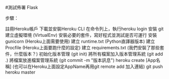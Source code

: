 #測試佈署 Flask

步驟：

註冊Heroku帳戶
下載並安裝Heroku CLI
在命令列上，執行heroku login
安裝 git
建立虛擬環境 (VirtualEnv)
安裝必要的套件，寫好程式並測試是否可運行
安裝 gunicorn (Heroku上面需要使用)
建立 runtime.txt (Python直譯器版本)
建立 Procfile (Heroku上面要跑什麼的設定)
建立 requirements.txt (我們安裝了那些套件，什麼版本？)
初始化版本管理 (git init)
將所有檔案加入版本管理系統 (git add .)
將檔案放進檔案管理系統 (git commit -m "版本訊息")
heroku create [App名稱] (也可以在Heroku上面設定AppName再用git remote add 加入連結)
git push heroku master
